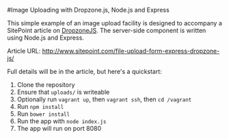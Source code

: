 #Image Uploading with Dropzone.js, Node.js and Express

This simple example of an image upload facility is designed to accompany a SitePoint article on [DropzoneJS](http://www.dropzonejs.com). The server-side component is written using Node.js and Express.

Article URL: http://www.sitepoint.com/file-upload-form-express-dropzone-js/

Full details will be in the article, but here's a quickstart:

1. Clone the repository
2. Ensure that `uploads/` is writeable
3. Optionally run `vagrant up`, then `vagrant ssh`, then `cd /vagrant`
4. Run `npm install`
5. Run `bower install`
6. Run the app with `node index.js`
7. The app will run on port 8080
